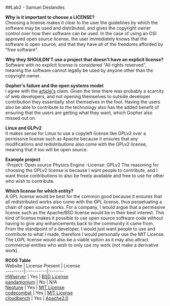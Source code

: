 ##Lab2 - Samuel Deslandes


**Why is it important to choose a LICENSE?**    
	Choosing a license makes it clear to the user the guidelines by which the software may
	be used and distributed, and gives the copyright owner control over how their software 
	can be used. In the case of using an OSI approved open source license, the user immediately 
	knows that the software is open source, and that they have all of the freedoms afforded by 
	"free software".
	
**Why they SHOULDN'T use a project that doesn't have an explicit license?**    
	Software with no explicit license is considered "All rights reserved", meaning the software
	cannot legally be used by anyone other than the copyright owner.
	
**Gopher's failure and the open systems model**    
	I agree with the [article's](http://ils.unc.edu/callee/gopherpaper.htm#explain) claim. Given
	the time there was probably a scarcity of web developers, and not opening themselves to outside
	developer contribution they essentially shot themselves in the foot. Having the users also be able
	to contribute to the technology also has the added benefit of ensuring that the users are getting
	what they want, which Gopher also missed out on. 
	
**Linux and GLPv2**    
	It makes sense for Linux to use a copyleft license like GPLv2 over a permissive license such as
	Apache because it ensures that any modifications and redistributions also come with the GPLv2 
	license, meaning that it too will be open source. 
	
**Example project**    
	-Project: Open source Physics Engine
	-License: GPLv2
	The reasoning for choosing the GPLv2 license is because I want people to contribute, and I want
	those contributions to also be freely available and free to use for other who wish to contribute.

**Which license for which entity?**    
	A GPL license would be best for the common good because it ensures that all redistributed works also 
	come with the GPL license, thus perpetuating a chain of open source works. For a company, I would argue
	that a permissive license such as the Apache/BSD license would be in their best interest. This kind of license
	makes it possible to use open source software code without having to give any enhancements back to the community
	it came from. From the standpoint of a developer, I would just want people to use and contribute to what I made, 
	therefore I would personally use the MIT License. The LGPL license would also be a viable option as it may also attract
	commercial entities who wish to only use my work (not make a derivative work).
  
**RCOS Table**  
Website | License Present | License  
---------|:----------|:-------  
[HWserver](https://github.com/RCOS-Grading-Server/HWserver) | Yes | [BSD License](https://en.wikipedia.org/wiki/BSD_licenses)  
[pandamonium](https://github.com/mwdewey/pandamonium) | No | N/A  
[Neptune](https://github.com/sarbos/Neptune) | Yes | [MIT License](https://en.wikipedia.org/wiki/MIT_License)  
[codecombat](https://github.com/MonkStrom/codecombat) | Yes | [MIT License](https://en.wikipedia.org/wiki/MIT_License)  
[cloudbench](https://github.com/CloudBench-IDE/cloudbench) | Yes | [Apache2.0](https://en.wikipedia.org/wiki/Apache_License#Version_2.0)



	
